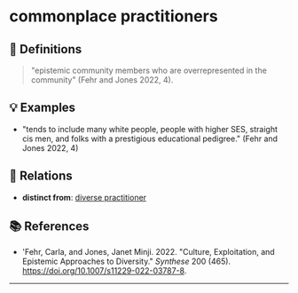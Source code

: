 # commonplace practitioners

## 📖 Definitions

> "epistemic community members who are overrepresented in the community" (Fehr and Jones 2022, 4).

## 💡 Examples

- "tends to include many white people, people with higher SES, straight cis men, and folks with a prestigious educational pedigree."  (Fehr and Jones 2022, 4)

## 🔗 Relations

- **distinct from**: [diverse practitioner](./diverse-practitioner.md)

## 📚 References

- 'Fehr, Carla, and Jones, Janet Minji. 2022. "Culture, Exploitation, and Epistemic Approaches to Diversity." _Synthese_ 200 (465). https://doi.org/10.1007/s11229-022-03787-8.

---

<script src="https://giscus.app/client.js"
                data-repo="natesheehan/conceptcartography"
                data-repo-id="R_kgDOPB5QiQ"
                data-category="General"
                data-category-id="DIC_kwDOPB5Qic4CsAxd"
                data-mapping="pathname"
                data-strict="0"
                data-reactions-enabled="1"
                data-emit-metadata="0"
                data-input-position="bottom"
                data-theme="catppuccin_mocha"
                data-lang="en"
                crossorigin="anonymous"
                async>
        </script>
        
